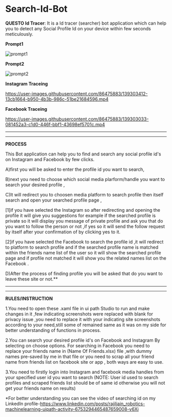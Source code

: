 # Search-Id-Bot

**QUESTO Id Tracer**: It is a Id tracer (searcher) bot application which can help you to detect any Social Profile Id on your device within few seconds meticulously.

**Prompt1**

![prompt1](https://user-images.githubusercontent.com/86475883/139303723-a062eb4d-4e92-49e4-bbb5-18572e6d335b.png)

**Prompt2**

![prompt2](https://user-images.githubusercontent.com/86475883/139303533-53c8f5f1-4e81-4eb9-a06c-660c4a81955d.png)

**Instagram Traceing**

https://user-images.githubusercontent.com/86475883/139303412-13cb1664-b950-4b3b-986c-51be21684596.mp4


**Facebook Traceing**

https://user-images.githubusercontent.com/86475883/139303033-081452a3-c1d0-446f-bbf1-43698ef5701c.mp4


***********************************
***********************************

**PROCESS**

This Bot application can help you to find and search any social profile id's on Instagram and Facebook by few clicks.

A)first you will be asked to enter the profile id you want to search,

B)next you need to choose which social media plarform/handle you want to search your desired profile ,

C)It will redirect you to choosen media platform to search profile then itself search and open your searched profile page ,

  [1]if you have selected the Instagram so after redirecting and opening the profile it will give you suggestions for example if the searched profile is private so it will display you message of private profile and ask you that do you want to follow the person or not ,if yes so it will send the follow request by itself after your confirmation of by clicking yes to it.
  
  [2]if you have selected the Facebook to search the profile id ,it will redirect to platform to search profile and if the searched profile name is matched within the friends name list of the user so it will show the searched profile page and if profile not matched it will show you the related names list on the Facebook .

D)After the process of finding profile you will be asked that do you want to leave these site or not.**


***********************************
***********************************

**RULES/INSTRUCTION**

1.You need to open these .xaml file in ui path Studio to run and make changes in it ,few indicating screenshots were replaced with blank for privacy issue ,you need to replace it with your indicating site screenshots according to your need,still some of remained same as it was on my side for better understanding of functions in process.

2.You can search your desired profile id's on Facebook and Instagram By selecting on choose options.
For searching in Facebook you need to replace your friends name in (Name Of Friends.xlsx) file ,with dummy names pre-saved  by me in that file or you need to scrap all your friend name from friends list on facebook site or app , both ways are easy to use.

3.You need to firstly login into Instagram and facebook media handles from your specified user id you want to search (NOTE: User id used to search profiles and scraped friends list should be of same id otherwise you will not get your friends name on results)

*For better understanding you can see the video of searching id on my LinkedIn profile-https://www.linkedin.com/posts/rajiljain_robotics-machinelearning-uipath-activity-6753294465487659008-v6Xi
